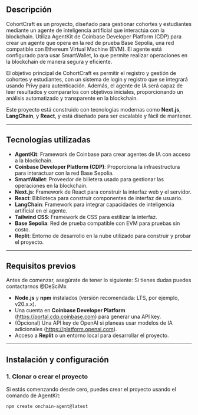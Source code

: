 ## Descripción

CohortCraft es un proyecto, diseñado para gestionar cohortes y estudiantes mediante un agente de inteligencia artificial que interactúa con la blockchain. Utiliza AgentKit de Coinbase Developer Platform (CDP) para crear un agente que opera en la red de prueba Base Sepolia, una red compatible con Ethereum Virtual Machine (EVM). El agente está configurado para usar SmartWallet, lo que permite realizar operaciones en la blockchain de manera segura y eficiente.

El objetivo principal de CohortCraft es permitir el registro y gestión de cohortes y estudiantes, con un sistema de login y registro que se integrará usando Privy para autenticación. Además, el agente de IA será capaz de leer resultados y compararlos con objetivos iniciales, proporcionando un análisis automatizado y transparente en la blockchain.

Este proyecto está construido con tecnologías modernas como **Next.js**, **LangChain**, y **React**, y está diseñado para ser escalable y fácil de mantener.

---

## Tecnologías utilizadas

- **AgentKit**: Framework de Coinbase para crear agentes de IA con acceso a la blockchain.
- **Coinbase Developer Platform (CDP)**: Proporciona la infraestructura para interactuar con la red Base Sepolia.
- **SmartWallet**: Proveedor de billetera usado para gestionar las operaciones en la blockchain.
- **Next.js**: Framework de React para construir la interfaz web y el servidor.
- **React**: Biblioteca para construir componentes de interfaz de usuario.
- **LangChain**: Framework para integrar capacidades de inteligencia artificial en el agente.
- **Tailwind CSS**: Framework de CSS para estilizar la interfaz.
- **Base Sepolia**: Red de prueba compatible con EVM para pruebas sin costo.
- **Replit**: Entorno de desarrollo en la nube utilizado para construir y probar el proyecto.

---

## Requisitos previos

Antes de comenzar, asegúrate de tener lo siguiente:
Si tienes dudas puedes contactarnos @DeSciMx

- **Node.js** y **npm** instalados (versión recomendada: LTS, por ejemplo, v20.x.x).
- Una cuenta en **Coinbase Developer Platform** (https://portal.cdp.coinbase.com) para generar una API key.
- (Opcional) Una API key de OpenAI si planeas usar modelos de IA adicionales (https://platform.openai.com).
- Acceso a **Replit** o un entorno local para desarrollar el proyecto.

---

## Instalación y configuración

### 1. Clonar o crear el proyecto
Si estás comenzando desde cero, puedes crear el proyecto usando el comando de AgentKit:

```bash
npm create onchain-agent@latest
